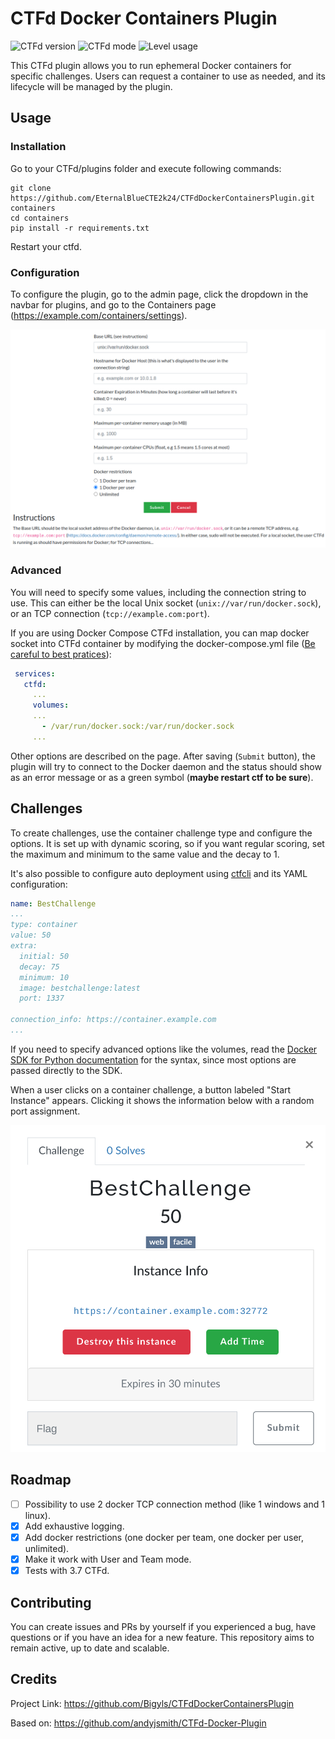 # CTFd Docker Containers Plugin

![CTFd version](https://shields.io/badge/WorkOn-CTFd>=3.6.0-purple?&style=for-the-badge)
![CTFd mode](https://shields.io/badge/WorkWith-User_and_Team_mode-blue?&style=for-the-badge)
![Level usage](https://shields.io/badge/Easy-To_use-green?&style=for-the-badge)

This CTFd plugin allows you to run ephemeral Docker containers for specific challenges. Users can request a container to use as needed, and its lifecycle will be managed by the plugin.

## Usage

### Installation

Go to your CTFd/plugins folder and execute following commands:

```shell
git clone https://github.com/EternalBlueCTE2k24/CTFdDockerContainersPlugin.git containers
cd containers
pip install -r requirements.txt
```

Restart your ctfd.

### Configuration

To configure the plugin, go to the admin page, click the dropdown in the navbar for plugins, and go to the Containers page (https://example.com/containers/settings).

![Settings page](docs/Images/image.png)

### Advanced

You will need to specify some values, including the connection string to use. This can either be the local Unix socket (`unix://var/run/docker.sock`), or an TCP connection (`tcp://example.com:port`). 

If you are using Docker Compose CTFd installation, you can map docker socket into CTFd container by modifying the docker-compose.yml file ([Be careful to best pratices](https://cheatsheetseries.owasp.org/cheatsheets/Docker_Security_Cheat_Sheet.html#rule-1-do-not-expose-the-docker-daemon-socket-even-to-the-containers)):

```yml
 services:
   ctfd:
     ...
     volumes:
     ...
       - /var/run/docker.sock:/var/run/docker.sock
     ...
```

Other options are described on the page. After saving (`Submit` button), the plugin will try to connect to the Docker daemon and the status should show as an error message or as a green symbol (**maybe restart ctf to be sure**).

## Challenges

To create challenges, use the container challenge type and configure the options. It is set up with dynamic scoring, so if you want regular scoring, set the maximum and minimum to the same value and the decay to 1.

It's also possible to configure auto deployment using [ctfcli](https://github.com/CTFd/ctfcli) and its YAML configuration:

```yaml
name: BestChallenge
...
type: container
value: 50
extra:
  initial: 50
  decay: 75
  minimum: 10
  image: bestchallenge:latest
  port: 1337

connection_info: https://container.example.com
...
```

If you need to specify advanced options like the volumes, read the [Docker SDK for Python documentation](https://docker-py.readthedocs.io/en/stable/containers.html) for the syntax, since most options are passed directly to the SDK.

When a user clicks on a container challenge, a button labeled "Start Instance" appears. Clicking it shows the information below with a random port assignment.

![Challenge dialog](docs/Images/dialog.png)

## Roadmap

- [ ] Possibility to use 2 docker TCP connection method (like 1 windows and 1 linux).
- [x] Add exhaustive logging.
- [x] Add docker restrictions (one docker per team, one docker per user, unlimited).
- [x] Make it work with User and Team mode.
- [x] Tests with 3.7 CTFd.

## Contributing

You can create issues and PRs by yourself if you experienced a bug, have questions or if you have an idea for a new feature. This repository aims to remain active, up to date and scalable.

## Credits

Project Link: https://github.com/Bigyls/CTFdDockerContainersPlugin

Based on: https://github.com/andyjsmith/CTFd-Docker-Plugin
